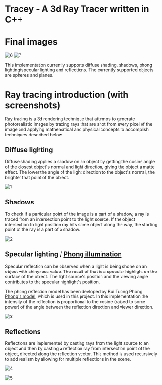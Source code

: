 # Tracey - A 3d Ray Tracer written in C++

# Final images
![6](http://puu.sh/nscjb/504d913f3e.png)
![7](http://i.imgur.com/6NwrWGT.png)

This implementation currently supports diffuse shading, shadows, phong lighting/specular lighting and reflections. The currently supported objects are spheres and planes.

# Ray tracing introduction (with screenshots)
Ray tracing is a 3d rendering technique that attemps to generate photorealistic images by tracing rays that are shot from every pixel of the image and applying mathematical and physical concepts to accomplish techniques described below.

## Diffuse lighting
Diffuse shading applies a shadow on an object by getting the cosine angle of the closest object's normal and light direction, giving the object a matte effect.
The lower the angle of the light direction to the object's normal, the brighter that point of the object.

![1](http://puu.sh/nsg0S/b137d04ce9.png)

## Shadows
To check if a particular point of the image is a part of a shadow, a ray is traced from an intersection point to the light source.
If the object intersection to light position ray hits some object along the way, the starting point of the ray is a part of a shadow.

![2](http://puu.sh/nsg9E/535832d82b.png)

## Specular lighting / [Phong illumination](https://en.wikipedia.org/wiki/Phong_reflection_model)
Specular reflection can be observed when a light is being shone on an object with shinyness value.
The result of that is a specular highlight on the surface of the object.
The light source's position and the viewing angle contributes to the specular highlight's position.

The phong reflection model has been devloped by Bui Tuong Phong [Phong's model](https://en.wikipedia.org/wiki/Phong_reflection_model), which is used in this project.
In this implementation the intensity of the reflection is proportional to the cosine (raised to some power) of the angle between the reflection direction and viewer direction.

![3](http://puu.sh/nsgnF/ec2002f125.png)

## Reflections
Reflections are implemented by casting rays from the light source to an object and then by casting a reflection ray from intersection point of the object, directed along the reflection vector.
This method is used recursively to add realism by allowing for multiple reflections in the scene.

![4](https://puu.sh/nsgz9/6c11a9cc54.png)

![5](https://puu.sh/nsgHN/24d87e5150.png)